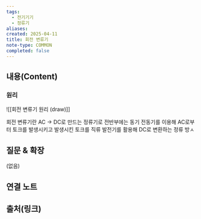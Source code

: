 ```yaml
---
tags:
  - 전기기기
  - 정류기
aliases: 
created: 2025-04-11
title: 회전 변류기
note-type: COMMON
completed: false
---
```


## 내용(Content)

### 원리

![[회전 변류기 원리 (draw)]]

회전 변류기란 AC -> DC로 만드는 정류기로 전반부에는 동기 전동기를 이용해 AC로부터 토크를 발생시키고 발생시킨 토크를 직류 발전기를 활용해 DC로 변환하는 정류 방ㅅ



## 질문 & 확장

(없음)

## 연결 노트

## 출처(링크)

